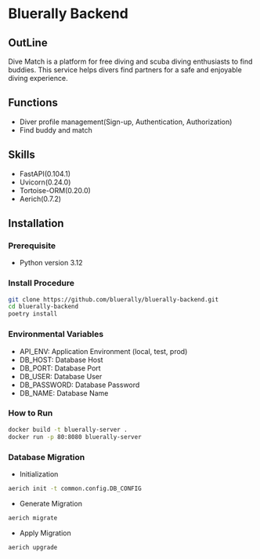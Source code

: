 # Bluerally Backend

## OutLine
Dive Match is a platform for free diving and scuba diving enthusiasts to find buddies. This service helps divers find partners for a safe and enjoyable diving experience.

## Functions
- Diver profile management(Sign-up, Authentication, Authorization)
- Find buddy and match

## Skills
- FastAPI(0.104.1)
- Uvicorn(0.24.0)
- Tortoise-ORM(0.20.0)
- Aerich(0.7.2)

## Installation

### Prerequisite
- Python version 3.12

### Install Procedure
   ```bash
   git clone https://github.com/bluerally/bluerally-backend.git
   cd bluerally-backend
   poetry install
   ```

### Environmental Variables
   - API_ENV: Application Environment (local, test, prod)
   - DB_HOST: Database Host
   - DB_PORT: Database Port
   - DB_USER: Database User
   - DB_PASSWORD: Database Password
   - DB_NAME: Database Name

### How to Run
   ```bash
   docker build -t bluerally-server .
   docker run -p 80:8080 bluerally-server
   ```

### Database Migration
   - Initialization
   ```bash
   aerich init -t common.config.DB_CONFIG
   ```
   - Generate Migration
   ```bash
   aerich migrate
   ```
   - Apply Migration
   ```bash
   aerich upgrade
   ```
